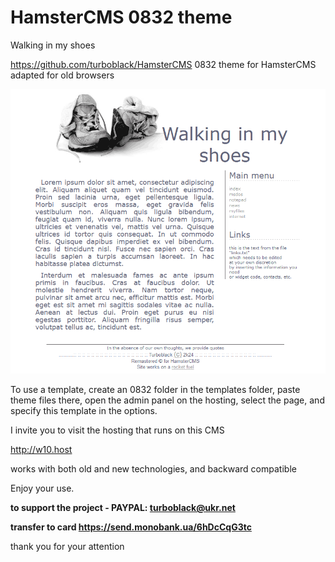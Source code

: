 # HamsterCMS 0832 theme

Walking in my shoes

https://github.com/turboblack/HamsterCMS 0832 theme for HamsterCMS adapted for old browsers

![this is what theme looks like](https://github.com/turboblack/HamsterCMS_0832_theme/blob/main/0832.png)

To use a template, create an 0832 folder in the templates folder, paste theme files there, open the admin panel on the hosting, select the page, and specify this template in the options.

I invite you to visit the hosting that runs on this CMS

http://w10.host

works with both old and new technologies, and backward compatible

Enjoy your use.

**to support the project - PAYPAL: turboblack@ukr.net**

**transfer to card https://send.monobank.ua/6hDcCqG3tc**

thank you for your attention
